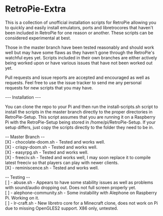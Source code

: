 # RetroPie-Extra

This is a collection of unofficial installation scripts for RetroPie allowing you to quickly and easily install emulators, ports and libretrocores that haven't been 
included in RetroPie for one reason or another. These scripts can be considered experimental at best. 

Those in the master branch have been tested reasonably and should work well but may have some flaws as they haven't gone through the RetroPie's watchful eyes yet. 
Scripts included in their own branches are either actively being worked upon or have various issues that have not been worked out yet.

Pull requests and issue reports are accepted and encouraged as well as requests. Feel free to use the issue tracker to send me any personal requests for new scripts
that you may have.

--- Installation ---

You can clone the repo to your Pi and then run the install-scripts.sh script to install the scripts in the master branch directly to the proper directories in RetroPie-Setup.
This script assumes that you are running it on a Raspberry Pi with the RetroPie-Setup being stored in /home/pi/RetroPie-Setup. If your setup differs, just copy the scripts
directly to the folder they need to be in.


-- Master Branch --  
[X] - chocolate-doom.sh - Tested and works well.    
[X] - crispy-doom.sh - Tested and works well.  
[X] - easyrpg.sh - Tested and works well.  
[X] - freeciv.sh - Tested and works well, I may soon replace it to compile latest freeciv so that players can play with newer clients.  
[X] - reminiscence.sh - Tested and works well.  

-- Testing --  
[ ] - abuse.sh - Appears to have some stability issues as well as problems with sound/audio dropping out. Does not full screen properly yet.  
[ ] - alephone-community.sh - Some instability with Alephone on Raspberry Pi. Working on it.  
[ ] - lr-craft.sh - New libretro core for a Minecraft clone, does not work on Pi due to missing OpenGLES2 support. X86 only, untested.  


